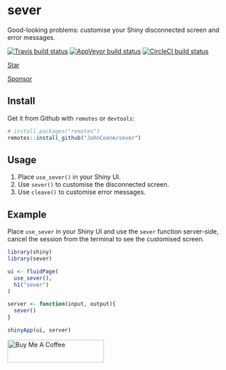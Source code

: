 # sever

Good-looking problems: customise your Shiny disconnected screen and error messages.

<!-- badges: start -->
[![Travis build status](https://travis-ci.org/JohnCoene/sever.svg?branch=master)](https://travis-ci.org/JohnCoene/sever)
[![AppVeyor build status](https://ci.appveyor.com/api/projects/status/github/JohnCoene/sever?branch=master&svg=true)](https://ci.appveyor.com/project/JohnCoene/sever)
[![CircleCI build status](https://circleci.com/gh/JohnCoene/sever.svg?style=svg)](https://circleci.com/gh/JohnCoene/sever)
<!-- badges: end -->
<!-- Place this tag where you want the button to render. -->
<a class="github-button" href="https://github.com/JohnCoene/sever" data-show-count="true" aria-label="Star JohnCoene/sever on GitHub">Star</a>
<!-- Place this tag where you want the button to render. -->
<a class="github-button" href="https://github.com/sponsors/JohnCoene" data-icon="octicon-heart" aria-label="Sponsor @JohnCoene on GitHub">Sponsor</a>
<!-- Place this tag in your head or just before your close body tag. -->
<script async defer src="https://buttons.github.io/buttons.js"></script>

## Install

Get it from Github with `remotes` or `devtools`:

```r
# install.packages("remotes")
remotes::install_github("JohnCoene/sever")
```

## Usage

1. Place `use_sever()` in your Shiny UI.
2. Use `sever()` to customise the disconnected screen.
3. Use `cleave()` to customise error messages. 

## Example

Place `use_sever` in your Shiny UI and use the `sever` function server-side, cancel the session from the terminal to see the customised screen.

```r
library(shiny)
library(sever)

ui <- fluidPage(
  use_sever(),
  h1("sever")
)

server <- function(input, output){
  sever()
}

shinyApp(ui, server)
```

<a href="https://www.buymeacoffee.com/JohnCoene" target="_blank"><img src="https://cdn.buymeacoffee.com/buttons/default-black.png" alt="Buy Me A Coffee" style="height: 51px !important;width: 217px !important;" ></a>
